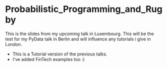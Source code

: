 # Probabilistic_Programming_and_Rugby
This is the slides from my upcoming talk in Luxembourg. This will be the test for
my PyData talk in Berlin and will influence any tutorials i give in London.
* This is a Tutorial version of the previous talks.
* I've added FinTech examples too :) 
